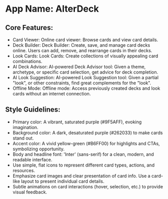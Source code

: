 # **App Name**: AlterDeck

## Core Features:

- Card Viewer: Online card viewer: Browse cards and view card details.
- Deck Builder: Deck Builder: Create, save, and manage card decks online. Users can add, remove, and rearrange cards in their decks.
- Look Cards: Look Cards: Create collections of visually appealing card combinations.
- AI Deck Advisor: AI-powered Deck Advisor tool: Given a theme, archetype, or specific card selection, get advice for deck completion.
- AI Look Suggestion: AI-powered Look Suggestion tool: Given a partial "look", or other constraints, find great complements for the "look".
- Offline Mode: Offline mode: Access previously created decks and look cards without an internet connection.

## Style Guidelines:

- Primary color: A vibrant, saturated purple (#9F5AFF), evoking imagination.
- Background color: A dark, desaturated purple (#262033) to make cards stand out.
- Accent color: A vivid yellow-green (#B6FF00) for highlights and CTAs, symbolizing opportunity.
- Body and headline font: 'Inter' (sans-serif) for a clean, modern, and readable interface.
- Use simple, flat icons to represent different card types, actions, and resources.
- Emphasize card images and clear presentation of card info. Use a card-like layout to present individual card details.
- Subtle animations on card interactions (hover, selection, etc.) to provide visual feedback.